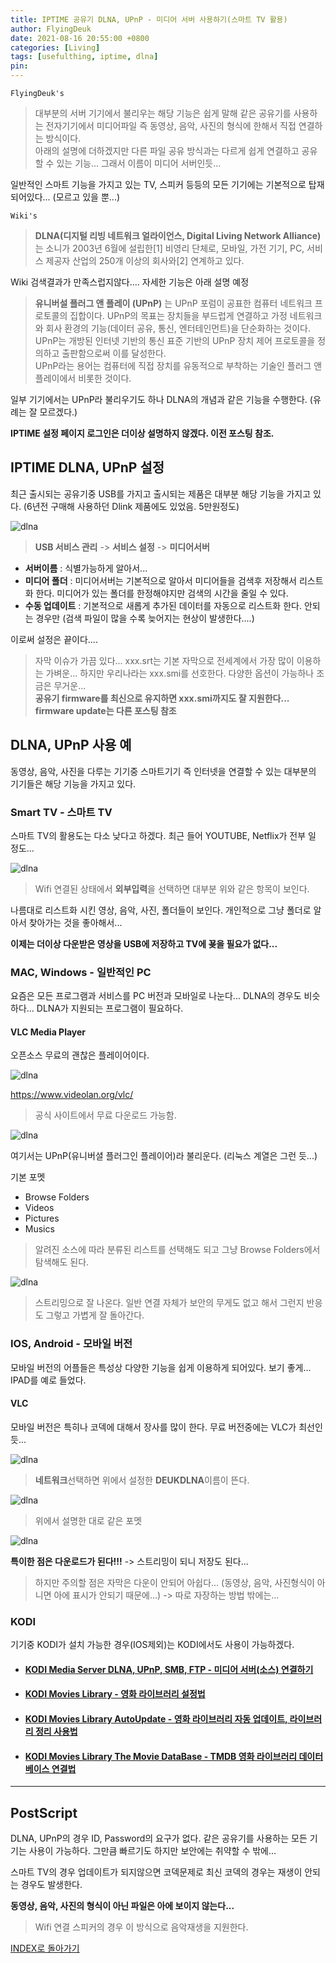 ```yaml
---
title: IPTIME 공유기 DLNA, UPnP - 미디어 서버 사용하기(스마트 TV 활용)
author: FlyingDeuk
date: 2021-08-16 20:55:00 +0800
categories: [Living]
tags: [usefulthing, iptime, dlna]
pin:
---
```


`FlyingDeuk's`
> 대부분의 서버 기기에서 불리우는 해당 기능은 쉽게 말해 같은 공유기를 사용하는 전자기기에서 미디어파일 즉 동영상, 음악, 사진의 형식에 한해서 직접 연결하는 방식이다. <br>
아래의 설명에 더하겠지만 다른 파일 공유 방식과는 다르게 쉽게 연결하고 공유할 수 있는 기능... 그래서 이름이 미디어 서버인듯...

일반적인 스마트 기능을 가지고 있는 TV, 스피커 등등의 모든 기기에는 기본적으로 탑재되어있다... (모르고 있을 뿐...)

`Wiki's`
>**DLNA(디지털 리빙 네트워크 얼라이언스, Digital Living Network Alliance)** 는 소니가 2003년 6월에 설립한[1] 비영리 단체로, 모바일, 가전 기기, PC, 서비스 제공자 산업의 250개 이상의 회사와[2] 연계하고 있다.

Wiki 검색결과가 만족스럽지않다.... 자세한 기능은 아래 설명 예정

>**유니버설 플러그 앤 플레이 (UPnP)** 는 UPnP 포럼이 공표한 컴퓨터 네트워크 프로토콜의 집합이다. UPnP의 목표는 장치들을 부드럽게 연결하고 가정 네트워크와 회사 환경의 기능(데이터 공유, 통신, 엔터테인먼트)을 단순화하는 것이다. UPnP는 개방된 인터넷 기반의 통신 표준 기반의 UPnP 장치 제어 프로토콜을 정의하고 출판함으로써 이를 달성한다. <br>
UPnP라는 용어는 컴퓨터에 직접 장치를 유동적으로 부착하는 기술인 플러그 앤 플레이에서 비롯한 것이다.

일부 기기에서는 UPnP라 불리우기도 하나 DLNA의 개념과 같은 기능을 수행한다. (유례는 잘 모르겠다.)

**IPTIME 설정 페이지 로그인은 더이상 설명하지 않겠다. 이전 포스팅 참조.**

## IPTIME DLNA, UPnP 설정
최근 출시되는 공유기중 USB를 가지고 출시되는 제품은 대부분 해당 기능을 가지고 있다. (6년전 구매해 사용하던 Dlink 제품에도 있었음. 5만원정도)

![dlna](/img/living/iptime/dlna1.jpg)
>**USB 서비스 관리** -> **서비스 설정** -> **미디어서버**
- **서버이름** : 식별가능하게 알아서...
- **미디어 폴더** : 미디어서버는 기본적으로 알아서 미디어들을 검색후 저장해서 리스트화 한다. 미디어가 있는 폴더를 한정해야지만 검색의 시간을 줄일 수 있다.
- **수동 업데이트** : 기본적으로 새롭게 추가된 데이터를 자동으로 리스트화 한다. 안되는 경우만 (검색 파일이 많을 수록 늦어지는 현상이 발생한다....)

이로써 설정은 끝이다....
>자막 이슈가 가끔 있다... xxx.srt는 기본 자막으로 전세계에서 가장 많이 이용하는 가벼운... 하지만 우리나라는 xxx.smi를 선호한다. 다양한 옵션이 가능하나 조금은 무거운...<br>
**공유기 firmware를 최신으로 유지하면 xxx.smi까지도 잘 지원한다...  firmware update는 다른 포스팅 참조**

## DLNA, UPnP 사용 예
동영상, 음악, 사진을 다루는 기기중 스마트기기 즉 인터넷을 연결할 수 있는 대부분의 기기들은 해당 기능을 가지고 있다.

### Smart TV - 스마트 TV
스마트 TV의 활용도는 다소 낮다고 하겠다. 최근 들어 YOUTUBE, Netflix가 전부 일 정도...

![dlna](/img/living/iptime/dlna2.jpg)
>Wifi 연결된 상태에서 **외부입력**을 선택하면 대부분 위와 같은 항목이 보인다.

나름대로 리스트화 시킨 영상, 음악, 사진, 폴더들이 보인다. 개인적으로 그냥 폴더로 알아서 찾아가는 것을 좋아해서...

**이제는 더이상 다운받은 영상을 USB에 저장하고 TV에 꾲을 필요가 없다...**

### MAC, Windows - 일반적인 PC
요즘은 모든 프로그램과 서비스를 PC 버전과 모바일로 나눈다... DLNA의 경우도 비슷하다... DLNA가 지원되는 프로그램이 필요하다.

#### VLC Media Player
오픈소스 무료의 괜찮은 플레이어이다.

![dlna](/img/living/iptime/dlna3.jpg)

https://www.videolan.org/vlc/

>공식 사이트에서 무료 다운로드 가능함.

![dlna](/img/living/iptime/dlna4.jpg)

여기서는 UPnP(유니버셜 플러그인 플레이어)라 불리운다. (리눅스 계열은 그런 듯...)

기본 포멧
- Browse Folders
- Videos
- Pictures
- Musics
>알려진 소스에 따라 분류된 리스트를 선택해도 되고 그냥 Browse Folders에서 탐색해도 된다.

![dlna](/img/living/iptime/dlna5.jpg)
>스트리밍으로 잘 나온다. 일반 연결 자체가 보안의 무게도 없고 해서 그런지 반응도 그렇고 가볍게 잘 돌아간다.


### IOS, Android - 모바일 버전
모바일 버전의 어플들은 특성상 다양한 기능을 쉽게 이용하게 되어있다. 보기 좋게... IPAD를 예로 들었다.

#### VLC
모바일 버전은 특히나 코덱에 대해서 장사를 많이 한다. 무료 버전중에는 VLC가 최선인듯...

![dlna](/img/living/iptime/dlna6.jpg)
>**네트워크**선택하면 위에서 설정한 **DEUKDLNA**이름이 뜬다.

![dlna](/img/living/iptime/dlna7.jpg)
>위에서 설명한 대로 같은 포멧

![dlna](/img/living/iptime/dlna8.jpg)

**특이한 점은 다운로드가 된다!!!** -> 스트리밍이 되니 저장도 된다...
>하지만 주의할 점은 자막은 다운이 안되어 아쉽다... (동영상, 음악, 사진형식이 아니면 아에 표시가 안되기 때문에...) -> 따로 자장하는 방법 밖에는...

### KODI
기기중 KODI가 설치 가능한 경우(IOS제외)는 KODI에서도 사용이 가능하겠다.


- #### [KODI Media Server DLNA, UPnP, SMB, FTP - 미디어 서버(소스) 연결하기](/posts/KODI-source/)

- #### [KODI Movies Library - 영화 라이브러리 설정법](/posts/KODI-library/)

- #### [KODI Movies Library AutoUpdate - 영화 라이브러리 자동 업데이트, 라이브러리 정리 사용법](/posts/KODI-autoupdate/)

- #### [KODI Movies Library The Movie DataBase - TMDB 영화 라이브러리 데이터베이스 연결법](/posts/KODI-tmdb/)


-------

## PostScript
DLNA, UPnP의 경우 ID, Password의 요구가 없다. 같은 공유기를 사용하는 모든 기기는 사용이 가능하다. 그만큼 빠르기도 하지만 보안에는 취약할 수 밖에... <br>

스마트 TV의 경우 업데이트가 되지않으면 코덱문제로 최신 코덱의 경우는 재생이 안되는 경우도 발생한다.

**동영상, 음악, 사진의 형식이 아닌 파일은 아에 보이지 않는다...**
>Wifi 연결 스피커의 경우 이 방식으로 음악재생을 지원한다.

[INDEX로 돌아가기](/posts/Iptime/)
